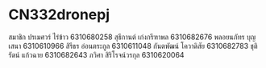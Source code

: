 # CN332dronepj
สมาชิก
ปรเมศวร์ ไร่ข้าว 6310680258
สุธีกานต์ เก่งกรีฑาพล 6310682676
พลอยนภัทร บุญเสนา 6310610966
สิรีธร อ่อนตระกูล 6310611048
กันตพัฒน์ โควาดิสัย 6310682783
ชุติรัตน์ แก้วฉาย 6310682643
ภวิศา สิริโรจน์วรกุล 6310620064
